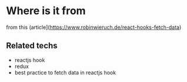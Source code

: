 # Where is it from

from this (article](https://www.robinwieruch.de/react-hooks-fetch-data)

## Related techs

- reactjs hook
- redux
- best practice to fetch data in reactjs hook